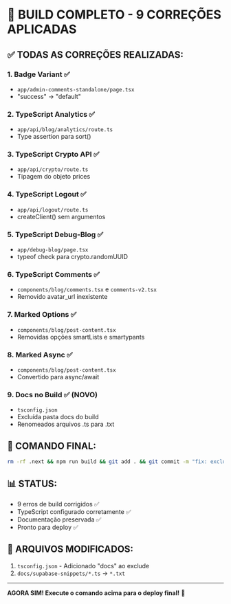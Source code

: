# 🎉 BUILD COMPLETO - 9 CORREÇÕES APLICADAS

## ✅ TODAS AS CORREÇÕES REALIZADAS:

### 1. Badge Variant ✅
- `app/admin-comments-standalone/page.tsx`
- "success" → "default"

### 2. TypeScript Analytics ✅
- `app/api/blog/analytics/route.ts`
- Type assertion para sort()

### 3. TypeScript Crypto API ✅
- `app/api/crypto/route.ts`
- Tipagem do objeto prices

### 4. TypeScript Logout ✅
- `app/api/logout/route.ts`
- createClient() sem argumentos

### 5. TypeScript Debug-Blog ✅
- `app/debug-blog/page.tsx`
- typeof check para crypto.randomUUID

### 6. TypeScript Comments ✅
- `components/blog/comments.tsx` e `comments-v2.tsx`
- Removido avatar_url inexistente

### 7. Marked Options ✅
- `components/blog/post-content.tsx`
- Removidas opções smartLists e smartypants

### 8. Marked Async ✅
- `components/blog/post-content.tsx`
- Convertido para async/await

### 9. Docs no Build ✅ (NOVO)
- `tsconfig.json`
- Excluída pasta docs do build
- Renomeados arquivos .ts para .txt

## 🚀 COMANDO FINAL:

```bash
rm -rf .next && npm run build && git add . && git commit -m "fix: excluir pasta docs do build TypeScript" && git push
```

## 📊 STATUS:
- 9 erros de build corrigidos ✅
- TypeScript configurado corretamente ✅
- Documentação preservada ✅
- Pronto para deploy ✅

## 🎯 ARQUIVOS MODIFICADOS:
1. `tsconfig.json` - Adicionado "docs" ao exclude
2. `docs/supabase-snippets/*.ts` → `*.txt`

---

**AGORA SIM! Execute o comando acima para o deploy final!** 🚀
